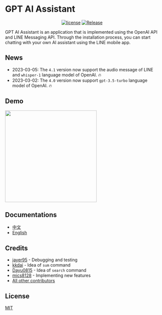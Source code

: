 # GPT AI Assistant

<div align="center">

[![license](https://img.shields.io/pypi/l/ansicolortags.svg)](LICENSE) [![Release](https://img.shields.io/github/release/memochou1993/gpt-ai-assistant)](https://GitHub.com/memochou1993/gpt-ai-assistant/releases/)

</div>

GPT AI Assistant is an application that is implemented using the OpenAI API and LINE Messaging API. Through the installation process, you can start chatting with your own AI assistant using the LINE mobile app.

## News

- 2023-03-05: The `4.1` version now support the audio message of LINE and  `whisper-1` language model of OpenAI. :fire:
- 2023-03-02: The `4.0` version now support `gpt-3.5-turbo` language model of OpenAI. :fire:

## Demo

<img src="/demo/labot.png" width="300"/>

## Documentations

- <a href="https://memochou1993.github.io/gpt-ai-assistant-docs/" target="_blank">中文</a>
- <a href="https://memochou1993.github.io/gpt-ai-assistant-docs/en" target="_blank">English</a>

## Credits

- [jayer95](https://github.com/jayer95) - Debugging and testing
- [kkdai](https://github.com/kkdai) - Idea of `sum` command
- [Dayu0815](https://github.com/Dayu0815) - Idea of `search` command
- [mics8128](https://github.com/mics8128) - Implementing new features
- [All other contributors](https://github.com/memochou1993/gpt-ai-assistant/graphs/contributors)



## License

[MIT](LICENSE)
